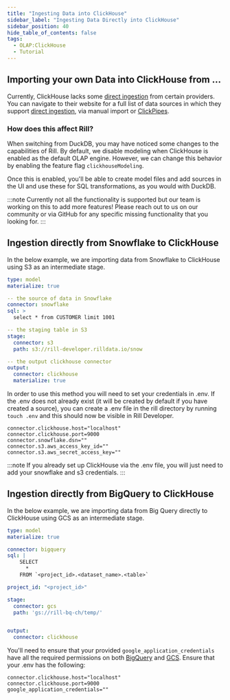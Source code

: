 ```yaml
---
title: "Ingesting Data into ClickHouse"
sidebar_label: "Ingesting Data Directly into ClickHouse"
sidebar_position: 40
hide_table_of_contents: false
tags:
  - OLAP:ClickHouse
  - Tutorial
---
```


## Importing your own Data into ClickHouse from ...

Currently, ClickHouse lacks some [direct ingestion](https://clickhouse.com/docs/en/migrations/snowflake) from certain providers. You can navigate to their website for a full list of data sources in which they support [direct ingestion](https://clickhouse.com/docs/en/integrations), via manual import or [ClickPipes](https://clickhouse.com/cloud/clickpipes).

### How does this affect Rill?

When switching from DuckDB, you may have noticed some changes to the capabilities of Rill. By default, we disable modeling when ClickHouse is enabled as the default OLAP engine. However, we can change this behavior by enabling the feature flag `clickhouseModeling`.



Once this is enabled, you'll be able to create model files and add sources in the UI and use these for SQL transformations, as you would with DuckDB. 

:::note
Currently not all the functionality is supported but our team is working on this to add more features! Please reach out to us on our community or via GitHub for any specific missing functionality that you looking for.
:::

## Ingestion directly from Snowflake to ClickHouse

In the below example, we are importing data from Snowflake to ClickHouse using S3 as an intermediate stage.
```yaml
type: model
materialize: true 

-- the source of data in Snowflake
connector: snowflake
sql: >
  select * from CUSTOMER limit 1001

-- the staging table in S3
stage:
  connector: s3
  path: s3://rill-developer.rilldata.io/snow

-- the output clickhouse connector
output:
  connector: clickhouse
  materialize: true
```

In order to use this method you will need to set your credentials in .env. If the .env does not already exist (it will be created by default if you have created a source), you can create a .env file in the rill directory by running `touch .env` and this should now be visible in Rill Developer.

```
connector.clickhouse.host="localhost"
connector.clickhouse.port=9000
connector.snowflake.dsn=""
connector.s3.aws_access_key_id=""
connector.s3.aws_secret_access_key=""
```
:::note
If you already set up ClickHouse via the .env file, you will just need to add your snowflake and s3 credentials.
:::


## Ingestion directly from BigQuery to ClickHouse

In the below example, we are importing data from Big Query directly to ClickHouse using GCS as an intermediate stage.


```yaml
type: model
materialize: true 

connector: bigquery
sql: |
    SELECT
      *
    FROM `<project_id>.<dataset_name>.<table>`

project_id: "<project_id>"

stage:
  connector: gcs
  path: 'gs://rill-bq-ch/temp/'


output:
  connector: clickhouse
```

You'll need to ensure that your provided `google_application_credentials` have all the required permissions on both [BigQuery](https://cloud.google.com/bigquery/docs/access-control) and [GCS](https://cloud.google.com/storage/docs/access-control/iam-roles). Ensure that your .env has the following:

```
connector.clickhouse.host="localhost"
connector.clickhouse.port=9000
google_application_credentials=""
```
